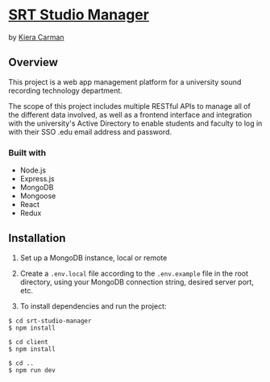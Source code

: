 # [SRT Studio Manager](https://github.com/kieracarman/srt-studio-manager)

by [Kiera Carman](https://kieracarman.com)

## Overview

This project is a web app management platform for a university sound recording technology department.

The scope of this project includes multiple RESTful APIs to manage all of the different data involved, as well as a frontend interface and integration with the university's Active Directory to enable students and faculty to log in with their SSO .edu email address and password.

### Built with

- Node.js
- Express.js
- MongoDB
- Mongoose
- React
- Redux

## Installation

1. Set up a MongoDB instance, local or remote

2. Create a `.env.local` file according to the `.env.example` file in the root directory, using your MongoDB connection string, desired server port, etc.

3. To install dependencies and run the project:

```
$ cd srt-studio-manager
$ npm install

$ cd client
$ npm install

$ cd ..
$ npm run dev
```
